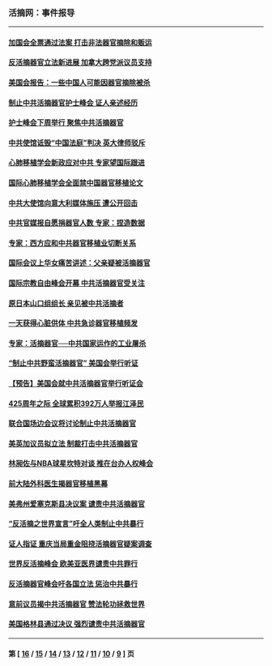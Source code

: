 ### 活摘网：事件报导
---
#### [加国会全票通过法案 打击非法器官摘除和贩运](../../pages/nf5877/n13884924.md?01280430) 
#### [反活摘器官立法新进展 加拿大跨党派议员支持](../../pages/nf5877/n13876061.md?01280430) 
#### [美国会报告：一些中国人可能因器官摘除被杀](../../pages/nf5877/n13867964.md?01280430) 
#### [制止中共活摘器官护士峰会 证人亲述经历](../../pages/nf5877/n13859007.md?01280430) 
#### [护士峰会下周举行 聚焦中共活摘器官](../../pages/nf5877/n13855418.md?01280430) 
#### [中共使馆诋毁“中国法庭”判决 英大律师驳斥](../../pages/nf5877/n13833945.md?01280430) 
#### [心肺移植学会新政应对中共 专家望国际跟进](../../pages/nf5877/n13829043.md?01280430) 
#### [国际心肺移植学会全面禁中国器官移植论文](../../pages/nf5877/n13827785.md?01280430) 
#### [中共大使馆向意大利媒体施压 遭公开回击](../../pages/nf5877/n13826038.md?01280430) 
#### [中共官媒报自愿捐器官人数 专家：捏造数据](../../pages/nf5877/n13814130.md?01280430) 
#### [专家：西方应和中共器官移植业切断关系](../../pages/nf5877/n13772828.md?01280430) 
#### [国际会议上华女痛苦讲述：父亲疑被活摘器官](../../pages/nf5877/n13771583.md?01280430) 
#### [国际宗教自由峰会开幕 中共活摘器官受关注](../../pages/nf5877/n13769995.md?01280430) 
#### [原日本山口组组长 亲见被中共活摘者](../../pages/nf5877/n13767360.md?01280430) 
#### [一天获得心脏供体 中共急诊器官移植频发](../../pages/nf5877/n13764689.md?01280430) 
#### [专家：活摘器官──中共国家运作的工业屠杀](../../pages/nf5877/n13761178.md?01280430) 
#### [“制止中共野蛮活摘器官” 美国会举行听证](../../pages/nf5877/n13735831.md?01280430) 
#### [【预告】美国会就中共活摘器官举行听证会](../../pages/nf5877/n13732843.md?01280430) 
#### [425周年之际 全球累积392万人举报江泽民](../../pages/nf5877/n13719232.md?01280430) 
#### [联合国场边会议将讨论制止中共活摘器官](../../pages/nf5877/n13656361.md?01280430) 
#### [美英加议员拟立法 制裁打击中共活摘器官](../../pages/nf5877/n13430251.md?01280430) 
#### [林昶佐与NBA球星坎特对谈 推在台办人权峰会](../../pages/nf5877/n13414467.md?01280430) 
#### [前大陆外科医生揭器官移植黑幕](../../pages/nf5877/n13401416.md?01280430) 
#### [美弗州爱塞克斯县决议案 谴责中共活摘器官](../../pages/nf5877/n13320919.md?01280430) 
#### [“反活摘之世界宣言”吁全人类制止中共暴行](../../pages/nf5877/n13259730.md?01280430) 
#### [证人指证 重庆当局重金阻挠活摘器官疑案调查](../../pages/nf5877/n13259127.md?01280430) 
#### [世界反活摘峰会 欧美亚医界谴责中共罪行](../../pages/nf5877/n13253550.md?01280430) 
#### [反活摘器官峰会吁各国立法 惩治中共暴行](../../pages/nf5877/n13245052.md?01280430) 
#### [意前议员揭中共活摘器官 赞法轮功拯救世界](../../pages/nf5877/n13203445.md?01280430) 
#### [美国格林县通过决议 强烈谴责中共活摘器官](../../pages/nf5877/n13119367.md?01280430) 

---
#### 第 [ [16](./16.md?01280430) / [15](./15.md?01280430) / [14](./14.md?01280430) / [13](./13.md?01280430) / [12](./12.md?01280430) / [11](./11.md?01280430) / [10](./10.md?01280430) / [9](./9.md?01280430) ] 页
